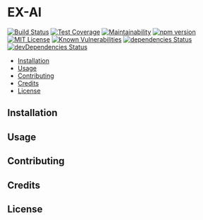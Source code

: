# EX-AI

[![Build Status](https://travis-ci.org/Rothen/ex-ai.svg?branch=master)](https://travis-ci.org/Rothen/ex-ai)
[![Test Coverage](https://api.codeclimate.com/v1/badges/3b112a2ee0b340b63215/test_coverage)](https://codeclimate.com/github/Rothen/ex-ai/test_coverage)
[![Maintainability](https://api.codeclimate.com/v1/badges/3b112a2ee0b340b63215/maintainability)](https://codeclimate.com/github/Rothen/ex-ai/maintainability)
[![npm version](https://badge.fury.io/js/%40alkocats%2Fex-math.svg)](https://badge.fury.io/js/%40alkocats%2Fex-math)
[![MIT License](https://img.shields.io/github/license/Rothen/ex-ai.svg)](https://github.com/Rothen/ex-ai/blob/master/LICENSE)
[![Known Vulnerabilities](https://snyk.io/test/github/Rothen/ex-ai/badge.svg)](https://snyk.io/test/github/Rothen/ex-ai)
[![dependencies Status](https://david-dm.org/Rothen/ex-ai/status.svg)](https://david-dm.org/Rothen/ex-ai)
[![devDependencies Status](https://david-dm.org/Rothen/ex-ai/dev-status.svg)](https://david-dm.org/Rothen/ex-ai?type=dev)

- [Installation](#installation)
- [Usage](#usage)
- [Contributing](#contributing)
- [Credits](#credits)
- [License](#license)

## Installation

## Usage

## Contributing

## Credits

## License